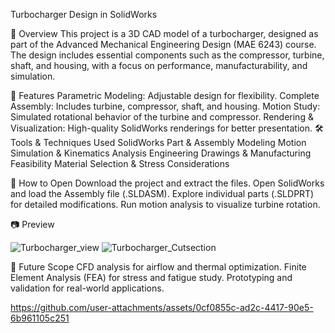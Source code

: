 Turbocharger Design in SolidWorks

📌 Overview
This project is a 3D CAD model of a turbocharger, designed as part of the Advanced Mechanical Engineering Design (MAE 6243) course. The design includes essential components such as the compressor, turbine, shaft, and housing, with a focus on performance, manufacturability, and simulation.

🎯 Features
Parametric Modeling: Adjustable design for flexibility.
Complete Assembly: Includes turbine, compressor, shaft, and housing.
Motion Study: Simulated rotational behavior of the turbine and compressor.
Rendering & Visualization: High-quality SolidWorks renderings for better presentation.
🛠️ Tools & Techniques Used
SolidWorks Part & Assembly Modeling
Motion Simulation & Kinematics Analysis
Engineering Drawings & Manufacturing Feasibility
Material Selection & Stress Considerations
 
🚀 How to Open
Download the project and extract the files.
Open SolidWorks and load the Assembly file (.SLDASM).
Explore individual parts (.SLDPRT) for detailed modifications.
Run motion analysis to visualize turbine rotation.

📷 Preview

![Turbocharger_view](https://github.com/user-attachments/assets/e6a1085d-45cb-46e6-9b78-abd0aac41726)
![Turbocharger_Cutsection](https://github.com/user-attachments/assets/1d3e328e-81cb-4996-94c0-8ff5d960957a)




📜 Future Scope
CFD analysis for airflow and thermal optimization.
Finite Element Analysis (FEA) for stress and fatigue study.
Prototyping and validation for real-world applications.



https://github.com/user-attachments/assets/0cf0855c-ad2c-4417-90e5-6b961105c251


